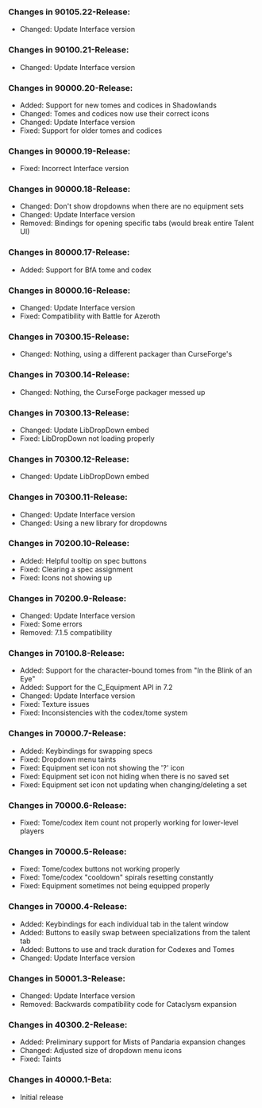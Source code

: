 ### Changes in 90105.22-Release:

- Changed: Update Interface version

### Changes in 90100.21-Release:

- Changed: Update Interface version

### Changes in 90000.20-Release:

- Added: Support for new tomes and codices in Shadowlands
- Changed: Tomes and codices now use their correct icons
- Changed: Update Interface version
- Fixed: Support for older tomes and codices

### Changes in 90000.19-Release:

- Fixed: Incorrect Interface version

### Changes in 90000.18-Release:

- Changed: Don't show dropdowns when there are no equipment sets
- Changed: Update Interface version
- Removed: Bindings for opening specific tabs (would break entire Talent UI)

### Changes in 80000.17-Release:

- Added: Support for BfA tome and codex

### Changes in 80000.16-Release:

- Changed: Update Interface version
- Fixed: Compatibility with Battle for Azeroth

### Changes in 70300.15-Release:

- Changed: Nothing, using a different packager than CurseForge's

### Changes in 70300.14-Release:

- Changed: Nothing, the CurseForge packager messed up

### Changes in 70300.13-Release:

- Changed: Update LibDropDown embed
- Fixed: LibDropDown not loading properly

### Changes in 70300.12-Release:

- Changed: Update LibDropDown embed

### Changes in 70300.11-Release:

- Changed: Update Interface version
- Changed: Using a new library for dropdowns

### Changes in 70200.10-Release:

- Added: Helpful tooltip on spec buttons
- Fixed: Clearing a spec assignment
- Fixed: Icons not showing up

### Changes in 70200.9-Release:

- Changed: Update Interface version
- Fixed: Some errors
- Removed: 7.1.5 compatibility

### Changes in 70100.8-Release:

- Added: Support for the character-bound tomes from "In the Blink of an Eye"
- Added: Support for the C_Equipment API in 7.2
- Changed: Update Interface version
- Fixed: Texture issues
- Fixed: Inconsistencies with the codex/tome system

### Changes in 70000.7-Release:

- Added: Keybindings for swapping specs
- Fixed: Dropdown menu taints
- Fixed: Equipment set icon not showing the '?' icon
- Fixed: Equipment set icon not hiding when there is no saved set
- Fixed: Equipment set icon not updating when changing/deleting a set

### Changes in 70000.6-Release:

- Fixed: Tome/codex item count not properly working for lower-level players

### Changes in 70000.5-Release:

- Fixed: Tome/codex buttons not working properly
- Fixed: Tome/codex "cooldown" spirals resetting constantly
- Fixed: Equipment sometimes not being equipped properly

### Changes in 70000.4-Release:

- Added: Keybindings for each individual tab in the talent window
- Added: Buttons to easily swap between specializations from the talent tab
- Added: Buttons to use and track duration for Codexes and Tomes
- Changed: Update Interface version

### Changes in 50001.3-Release:

- Changed: Update Interface version
- Removed: Backwards compatibility code for Cataclysm expansion

### Changes in 40300.2-Release:

- Added: Preliminary support for Mists of Pandaria expansion changes
- Changed: Adjusted size of dropdown menu icons
- Fixed: Taints

### Changes in 40000.1-Beta:

- Initial release
